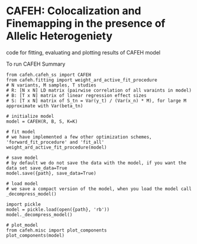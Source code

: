 # CAFEH: Colocalization and Finemapping in the presence of Allelic Heterogeniety

code for fitting, evaluating and plotting results of CAFEH model

To run CAFEH Summary
```
from cafeh.cafeh_ss import CAFEH
from cafeh.fitting import weight_ard_active_fit_procedure
# N variants, M samples, T studies
# R: [N x N] LD matrix (pairwise correlation of all varaints in model)
# B: [T x N] matrix of linear regression effect sizes
# S: [T x N] matrix of S_tn = Var(y_t) / (Var(x_n) * M), for large M approximate with Var(beta_tn)

# initialize model
model = CAFEH(R, B, S, K=K)

# fit model
# we have implemented a few other optimization schemes, 'forward_fit_procedure' and 'fit_all'
weight_ard_active_fit_procedure(model)

# save model
# by default we do not save the data with the model, if you want the data set save_data=True
model.save({path}, save_data=True)

# load model
# we save a compact version of the model, when you load the model call _decompress_model()

import pickle
model = pickle.load(open({path}, 'rb'))
model._decompress_model()

# plot_model
from cafeh.misc import plot_components
plot_components(model)
```
